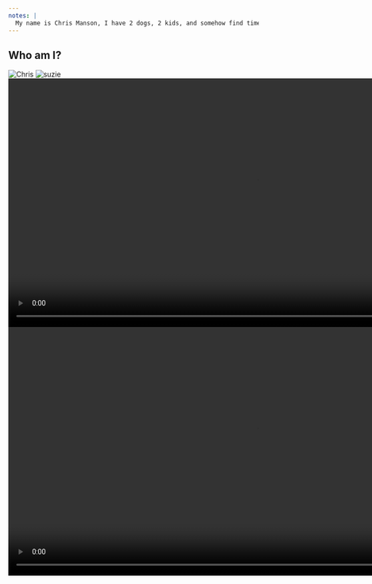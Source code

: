 ```yaml
---
notes: |
  My name is Chris Manson, I have 2 dogs, 2 kids, and somehow find time to keep doing open source work. One of they ways that I find that time is that I work for an awesome company that gives me 20% to work on any community projects… 
---
```

## Who am I?

![Chris](/chris.jpg) <!-- .element style="height: 400px" -->
![suzie](/suzie.jpg) <!-- .element class="fragment" style="height: 250px; position: absolute; left: 200px; transform: rotate(-15deg);" -->
<video controls data-autoplay loop muted playsinline style="height: 500px;" src="/mary.mp4"></video> <!-- .element class="fragment" style="height: 200px; position: absolute; right: 200px; transform: rotate(15deg);" -->
<video controls data-autoplay loop muted playsinline style="height: 500px;" src="/lexie.mp4"></video> <!-- .element class="fragment" style="height: 200px; position: absolute; right: 200px; top: 400px; transform: rotate(-15deg);" -->
